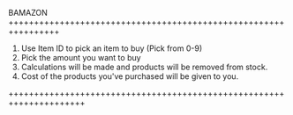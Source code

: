 BAMAZON
++++++++++++++++++++++++++++++++++++++++++++++++++++++++++++++++

1. Use Item ID to pick an item to buy (Pick from 0-9)
2. Pick the amount you want to buy
3. Calculations will be made and products will be removed from stock. 
4. Cost of the products you've purchased will be given to you.

+++++++++++++++++++++++++++++++++++++++++++++++++++++++++++++++++++++
